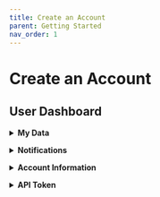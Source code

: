 ```yaml
---
title: Create an Account
parent: Getting Started
nav_order: 1
---
```

<script src="https://unpkg.com/vanilla-back-to-top@7.2.1/dist/vanilla-back-to-top.min.js"></script>
<script>addBackToTop({
  diameter: 56,
  backgroundColor: 'rgb(75, 156, 211)',
  textColor: '#fff'
})</script>

# Create an Account

## User Dashboard

<details>
  <summary><strong>My Data</strong></summary><br>
  Descriptive text about this section of your user dashboard in Dataverse.  
</details>
<p></p>

<details>
  <summary><strong>Notifications</strong></summary><br>
  Descriptive text about this section of your user dashboard in Dataverse.  
</details>
<p></p>

<details>
  <summary><strong>Account Information</strong></summary><br>
  Descriptive text about this section of your user dashboard in Dataverse.  
</details>
<p></p>

<details>
  <summary><strong>API Token</strong></summary><br>
  Descriptive text about this section of your user dashboard in Dataverse.  
</details>
<p></p>
